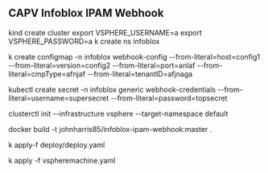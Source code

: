 ## CAPV Infoblox IPAM Webhook

kind create cluster
export VSPHERE_USERNAME=a
export VSPHERE_PASSWORD=a
k create ns infoblox

k create configmap -n infoblox webhook-config --from-literal=host=config1 --from-literal=version=config2 --from-literal=port=anlaf --from-literal=cmpType=afnjaf --from-literal=tenantID=afjnaga

kubectl create secret -n infoblox generic webhook-credentials --from-literal=username=supersecret --from-literal=password=topsecret

clusterctl init --infrastructure vsphere --target-namespace default

docker build -t johnharris85/infoblox-ipam-webhook:master .

k apply-f deploy/deploy.yaml 

k apply -f vspheremachine.yaml